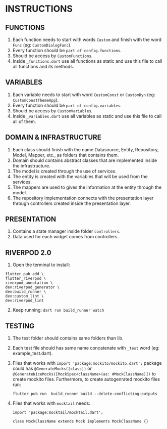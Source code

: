 # INSTRUCTIONS


## FUNCTIONS
1. Each function needs to start with words `Custom` and finish with the word `Func` (eg: `CustomDialogFunc`).
2. Every function should be `part of config.functions`.
3. Should be access by `CustomFunctions`.
4. Inside `_functions.dart` use all functions as static and use this file to call all functions and its methods.

## VARIABLES
1. Each variable needs to start with word `CustomConst` or `CustomDyn` (eg: `CustomConstThemeApp`).
2. Every function should be `part of config.variables`.
3. Should be access by `CustomVariables`.
4. Inside `_variables.dart` use all variables as static and use this file to call all of them.

## DOMAIN & INFRASTRUCTURE
1. Each class should finish with the name Datasource, Entity, Repository, Model, Mapper, etc., as folders that contains them.
2. Domain should contains abstract classes that are implemented inside the infrastructure.
3. The model is created through the use of services.
4. The entity is created with the variables that will be used from the services.
5. The mappers are used to gives the information at the entity through the model.
6. The repository implementation connects with the presentation layer through controllers created inside the presentation layer.

## PRESENTATION
1. Contains a state manager inside folder `controllers`.
2. Data used for each widget comes from controllers.

## RIVERPOD 2.0
1. Open the terminal to install:
```
flutter pub add \
flutter_riverpod \
riverpod_annotation \
dev:riverpod_generator \
dev:build_runner \
dev:custom_lint \
dev:riverpod_lint
```
2. Keep running: ```dart run build_runner watch```

## TESTING
1. The test folder should contains same folders than lib. 
2. Each test file should has same name concatenate with `_test` word (eg: example_test.dart).
3. Files that works with `import 'package:mockito/mockito.dart';` package could has `@GenerateMocks([class])` or `@GenerateNiceMocks([MockSpec<className>(as: #MockClassName)])` to create mockito files. Furthermore, to create autogenrated mockito files run:

    ```flutter pub run  build_runner build --delete-conflicting-outputs```
    
4. Files that works with `mocktail` needs:

    ```import 'package:mocktail/mocktail.dart'; ```

    ```class MockClassName extends Mock implements MockClassName {}```